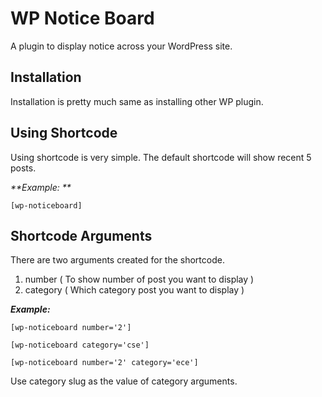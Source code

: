 # WP Notice Board

A plugin to display notice across your WordPress site. 

## Installation 

Installation is pretty much same as installing other WP plugin. 


## Using Shortcode

Using shortcode is very simple.  The default shortcode will show recent 5 posts. 

_**Example: **_

`[wp-noticeboard]`

## Shortcode Arguments

There are two arguments created for the shortcode. 

1. number ( To show number of post you want to display )
2. category ( Which category post you want to display )

_**Example:**_

`[wp-noticeboard number='2']`

`[wp-noticeboard category='cse']`

`[wp-noticeboard number='2' category='ece']`

Use category slug as the value of category arguments. 

